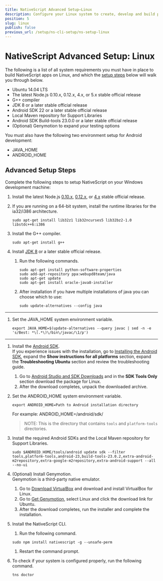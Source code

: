```yaml
---
title: NativeScript Advanced Setup—Linux
description: Configure your Linux system to create, develop and build projects locally with NativeScript.
position: 5
slug: linux
publish: false
previous_url: /setup/ns-cli-setup/ns-setup-linux
---
```


# NativeScript Advanced Setup: Linux

The following is a list of all system requirements you must have in place to build NativeScript apps on Linux, and which the [setup steps](#advanced-setup-steps) below will walk you through below.

* Ubuntu 14.04 LTS
* The latest Node.js 0.10.x, 0.12.x, 4.x, or 5.x stable official release
* G++ compiler
* JDK 8 or a later stable official release
* Android SDK 22 or a later stable official release
* Local Maven repository for Support Libraries
* Android SDK Build-tools 23.0.0 or a later stable official release
* (Optional) Genymotion to expand your testing options

You must also have the following two environment setup for Android development:

* JAVA_HOME
* ANDROID_HOME

## Advanced Setup Steps

Complete the following steps to setup NativeScript on your Windows development machine:

1. Install the latest Node.js [0.10.x](https://nodejs.org/dist/latest-v0.10.x/), [0.12.x](https://nodejs.org/dist/latest-v0.12.x/), or [4.x](https://nodejs.org/dist/latest-v4.x/) stable official release.
1. If you are running on a 64-bit system, install the runtime libraries for the ia32/i386 architecture.

    ```Shell
    sudo apt-get install lib32z1 lib32ncurses5 lib32bz2-1.0 libstdc++6:i386
    ```
1. Install the G++ compiler.

    ```Shell
    sudo apt-get install g++
    ```
1. Install [JDK 8](http://www.oracle.com/technetwork/java/javase/downloads/index.html) or a later stable official release.
	1. Run the following commands.

    	```Shell
        sudo apt-get install python-software-properties
    	sudo add-apt-repository ppa:webupd8team/java
    	sudo apt-get update
    	sudo apt-get install oracle-java8-installer
        ```
    1. After installation if you have multiple installations of java you can choose which to use:

    	```Shell
    	sudo update-alternatives --config java
    	```
----
1. Set the JAVA_HOME system environment variable.
    ```
    export JAVA_HOME=$(update-alternatives --query javac | sed -n -e 's/Best: *\(.*\)\/bin\/javac/\1/p')
    ```

----
1. Install the [Android SDK](http://developer.android.com/sdk/index.html).<br/>If you experience issues with the installation, go to [Installing the Android SDK](https://developer.android.com/sdk/installing/index.html?pkg=tools), expand the **Show instructions for all platforms** section, expand the **Troubleshooting Ubuntu** section and review the troubleshooting guide.
    1. Go to [Android Studio and SDK Downloads](https://developer.android.com/sdk/index.html#Other) and in the **SDK Tools Only** section download the package for Linux.
    1. After the download completes, unpack the downloaded archive.
1. Set the ANDROID_HOME system environment variable.
    ```
    export ANDROID_HOME=Path to Android installation directory
    ```
    For example: ANDROID_HOME=/android/sdk/
    > NOTE: This is the directory that contains `tools` and `platform-tools` directories.

1. Install the required Android SDKs and the Local Maven repository for Support Libraries.

	```Shell
	sudo $ANDROID_HOME/tools/android update sdk --filter tools,platform-tools,android-23,build-tools-23.0.2,extra-android-m2repository,extra-google-m2repository,extra-android-support --all --no-ui
	```
1. (Optional) Install Genymotion.<br/>Genymotion is a third-party native emulator.
    1. Go to [Download VirtualBox](https://www.virtualbox.org/wiki/Downloads) and download and install VirtualBox for Linux.
    1. Go to [Get Genymotion](https://www.genymotion.com/#!/download), select Linux and click the download link for Ubuntu.
	1. After the download completes, run the installer and complete the installation.
1. Install the NativeScript CLI.
    1. Run the following command.

	```Shell
	sudo npm install nativescript -g --unsafe-perm
	```
    1. Restart the command prompt.
1. To check if your system is configured properly, run the following command.

    ```Shell
    tns doctor
    ```
